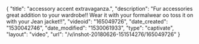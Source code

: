 {
    "title": "accessory accent extravaganza.",
    "description": "Fur accessories great addition to your wardrobe!! Wear it with your formalwear oo toss it on with your Jean jacket!!",
    "videoid": "165049726",
    "date_created": "1530042746",
    "date_modified": "1530061933",
    "type": "captivate",
    "layout": "video",
    "url": "\/v\/inshot-20180626-151514276\/165049726"
}